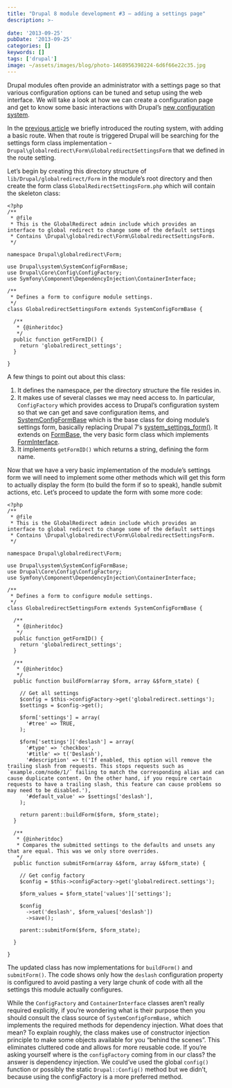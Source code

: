 ```yaml
---
title: "Drupal 8 module development #3 – adding a settings page"
description: >-
    
date: '2013-09-25'
pubDate: '2013-09-25'
categories: []
keywords: []
tags: ['drupal']
image: ~/assets/images/blog/photo-1468956398224-6d6f66e22c35.jpg
---
```


Drupal modules often provide an administrator with a settings page so that various configuration options can be tuned and setup using the web interface. We will take a look at how we can create a configuration page and get to know some basic interactions with Drupal’s  [new configuration system](https://web.archive.org/web/20140625185543/http://drupal8cmi.org/).

In the  [previous article](https://web.archive.org/web/20140625185543/http://www.enginx.com/content/drupal-8-module-development-2-adding-basic-routing)  we briefly introduced the routing system, with adding a basic route. When that route is triggered Drupal will be searching for the settings form class implementation - `Drupal\globalredirect\Form\GlobalredirectSettingsForm` that we defined in the route setting.

Let’s begin by creating this directory structure of `lib/Drupal/globalredirect/Form` in the module’s root directory and then create the form class `GlobalRedirectSettingsForm.php` which will contain the skeleton class:

```
<?php
/**
 * @file
 * This is the GlobalRedirect admin include which provides an interface to global redirect to change some of the default settings
 * Contains \Drupal\globalredirect\Form\GlobalredirectSettingsForm.
 */

namespace Drupal\globalredirect\Form;

use Drupal\system\SystemConfigFormBase;
use Drupal\Core\Config\ConfigFactory;
use Symfony\Component\DependencyInjection\ContainerInterface;

/**
 * Defines a form to configure module settings.
 */
class GlobalredirectSettingsForm extends SystemConfigFormBase {

  /**
   * {@inheritdoc}
   */
  public function getFormID() {
    return 'globalredirect_settings';
  }

}
```

A few things to point out about this class:

1.  It defines the namespace, per the directory structure the file resides in.
2.  It makes use of several classes we may need access to. In particular, `ConfigFactory`  which provides access to Drupal’s configuration system so that we can get and save configuration items, and  [SystemConfigFormBase](https://web.archive.org/web/20140625185543/https://api.drupal.org/api/drupal/core!modules!system!lib!Drupal!system!SystemConfigFormBase.php/class/SystemConfigFormBase/8) which is the base class for doing module’s settings form, basically replacing Drupal 7′s  [system_settings_form()](https://web.archive.org/web/20140625185543/https://api.drupal.org/api/drupal/modules%21system%21system.module/function/system_settings_form/7). It extends on  [FormBase](https://web.archive.org/web/20140625185543/https://api.drupal.org/api/drupal/core%21lib%21Drupal%21Core%21Form%21FormBase.php/class/FormBase/8), the very basic form class which implements  [FormInterface](https://web.archive.org/web/20140625185543/https://api.drupal.org/api/drupal/core%21lib%21Drupal%21Core%21Form%21FormInterface.php/interface/FormInterface/8).
3.  It implements `getFormID()` which returns a string, defining the form name.

Now that we have a very basic implementation of the module’s settings form we will need to implement some other methods which will get this form to actually display the form (to build the form if so to speak), handle submit actions, etc. Let’s proceed to update the form with some more code:

```
<?php
/**
 * @file
 * This is the GlobalRedirect admin include which provides an interface to global redirect to change some of the default settings
 * Contains \Drupal\globalredirect\Form\GlobalredirectSettingsForm.
 */

namespace Drupal\globalredirect\Form;

use Drupal\system\SystemConfigFormBase;
use Drupal\Core\Config\ConfigFactory;
use Symfony\Component\DependencyInjection\ContainerInterface;

/**
 * Defines a form to configure module settings.
 */
class GlobalredirectSettingsForm extends SystemConfigFormBase {

  /**
   * {@inheritdoc}
   */
  public function getFormID() {
    return 'globalredirect_settings';
  }

  /**
   * {@inheritdoc}
   */
  public function buildForm(array $form, array &$form_state) {
    
    // Get all settings
    $config = $this->configFactory->get('globalredirect.settings');
    $settings = $config->get();

    $form['settings'] = array(
      '#tree' => TRUE,
    );

    $form['settings']['deslash'] = array(
      '#type' => 'checkbox',
      '#title' => t('Deslash'),
      '#description' => t('If enabled, this option will remove the trailing slash from requests. This stops requests such as `example.com/node/1/` failing to match the corresponding alias and can cause duplicate content. On the other hand, if you require certain requests to have a trailing slash, this feature can cause problems so may need to be disabled.'),
      '#default_value' => $settings['deslash'],
    );

    return parent::buildForm($form, $form_state);
  }

  /**
   * {@inheritdoc}
   * Compares the submitted settings to the defaults and unsets any that are equal. This was we only store overrides.
   */
  public function submitForm(array &$form, array &$form_state) {

    // Get config factory
    $config = $this->configFactory->get('globalredirect.settings');

    $form_values = $form_state['values']['settings'];

    $config
      ->set('deslash', $form_values['deslash'])
      ->save();

    parent::submitForm($form, $form_state);

  }
  
}
```

The updated class has now implementations for  `buildForm()`  and  `submitForm()`. The code shows only how the `deslash` configuration property is configured to avoid pasting a very large chunk of code with all the settings this module actually configures.

While the  `ConfigFactory`  and  `ContainerInterface` classes aren’t really required explicitly, if you’re wondering what is their purpose then you should consult the class source of  `SystemConfigFormBase,`  which implements the required methods for dependency injection. What does that mean? To explain roughly, the class makes use of constructor injection principle to make some objects available for you “behind the scenes”. This eliminates cluttered code and allows for more reusable code. If you’re asking yourself where is the  `configFactory`  coming from in our class? the answer is dependency injection. We could’ve used the global `config()` function or possibly the static `Drupal::Config()` method but we didn’t, because using the configFactory is a more preferred method.